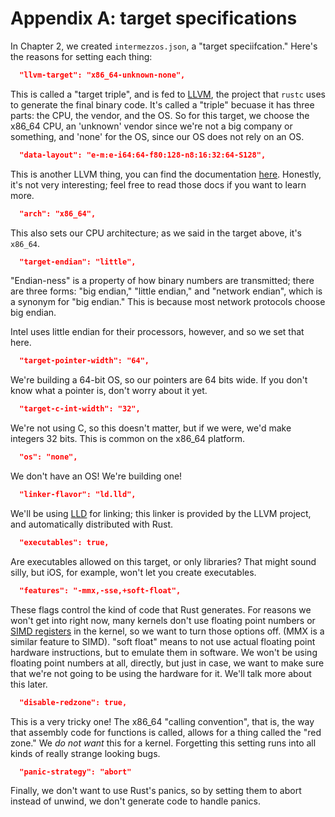 # Appendix A: target specifications

In Chapter 2, we created `intermezzos.json`, a "target speciifcation."
Here's the reasons for setting each thing:

```json
  "llvm-target": "x86_64-unknown-none",
```

This is called a "target triple", and is fed to [LLVM](http://llvm.org/), the
project that `rustc` uses to generate the final binary code. It's called a "triple"
becuase it has three parts: the CPU, the vendor, and the OS. So for this target,
we choose the x86_64 CPU, an 'unknown' vendor since we're not a big company or
something, and 'none' for the OS, since our OS does not rely on an OS.

```json
  "data-layout": "e-m:e-i64:64-f80:128-n8:16:32:64-S128",
```

This is another LLVM thing, you can find the documentation
[here](http://llvm.org/docs/LangRef.html#data-layout). Honestly, it's not
very interesting; feel free to read those docs if you want to learn more.

```json
  "arch": "x86_64",
```

This also sets our CPU architecture; as we said in the target above, it's `x86_64`.

```json
  "target-endian": "little",
```

"Endian-ness" is a property of how binary numbers are transmitted; there are three
forms: "big endian," "little endian," and "network endian", which is a synonym for
"big endian." This is because most network protocols choose big endian.

Intel uses little endian for their processors, however, and so we set that here.

```json
  "target-pointer-width": "64",
```

We're building a 64-bit OS, so our pointers are 64 bits wide. If you don't know what
a pointer is, don't worry about it yet.

```json
  "target-c-int-width": "32",
```

We're not using C, so this doesn't matter, but if we were, we'd make integers
32 bits. This is common on the x86_64 platform.

```json
  "os": "none",
```

We don't have an OS! We're building one!

```json
  "linker-flavor": "ld.lld",
```

We'll be using [LLD](https://lld.llvm.org/) for linking; this linker is
provided by the LLVM project, and automatically distributed with Rust.

```json
  "executables": true,
```

Are executables allowed on this target, or only libraries? That might
sound silly, but iOS, for example, won't let you create executables.

```json
  "features": "-mmx,-sse,+soft-float",
```

These flags control the kind of code that Rust generates. For reasons we
won't get into right now, many kernels don't use floating point numbers or
[SIMD registers](https://en.wikipedia.org/wiki/SIMD) in the kernel, so we
want to turn those options off. (MMX is a similar feature to SIMD). "soft
float" means to not use actual floating point hardware instructions, but to
emulate them in software. We won't be using floating point numbers at all,
directly, but just in case, we want to make sure that we're not going to be
using the hardware for it. We'll talk more about this later.

```json
  "disable-redzone": true,
```

This is a very tricky one! The x86_64 "calling convention", that is, the way
that assembly code for functions is called, allows for a thing called the
"red zone." We *do not want* this for a kernel. Forgetting this setting runs
into all kinds of really strange looking bugs.

```json
  "panic-strategy": "abort"
```

Finally, we don't want to use Rust's panics, so by setting them to abort
instead of unwind, we don't generate code to handle panics.